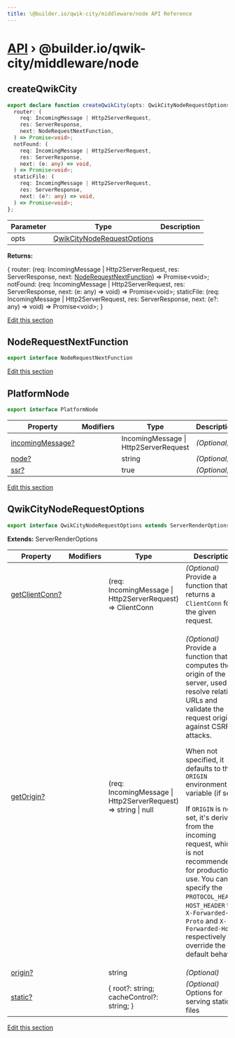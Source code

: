```yaml
---
title: \@builder.io/qwik-city/middleware/node API Reference
---
```


# [API](/api) &rsaquo; @builder.io/qwik-city/middleware/node

## createQwikCity

```typescript
export declare function createQwikCity(opts: QwikCityNodeRequestOptions): {
  router: (
    req: IncomingMessage | Http2ServerRequest,
    res: ServerResponse,
    next: NodeRequestNextFunction,
  ) => Promise<void>;
  notFound: (
    req: IncomingMessage | Http2ServerRequest,
    res: ServerResponse,
    next: (e: any) => void,
  ) => Promise<void>;
  staticFile: (
    req: IncomingMessage | Http2ServerRequest,
    res: ServerResponse,
    next: (e?: any) => void,
  ) => Promise<void>;
};
```

| Parameter | Type                                                      | Description |
| --------- | --------------------------------------------------------- | ----------- |
| opts      | [QwikCityNodeRequestOptions](#qwikcitynoderequestoptions) |             |

**Returns:**

{ router: (req: IncomingMessage \| Http2ServerRequest, res: ServerResponse, next: [NodeRequestNextFunction](#noderequestnextfunction)) =&gt; Promise&lt;void&gt;; notFound: (req: IncomingMessage \| Http2ServerRequest, res: ServerResponse, next: (e: any) =&gt; void) =&gt; Promise&lt;void&gt;; staticFile: (req: IncomingMessage \| Http2ServerRequest, res: ServerResponse, next: (e?: any) =&gt; void) =&gt; Promise&lt;void&gt;; }

[Edit this section](https://github.com/BuilderIO/qwik/tree/main/packages/qwik-city/middleware/node/index.ts)

## NodeRequestNextFunction

```typescript
export interface NodeRequestNextFunction
```

[Edit this section](https://github.com/BuilderIO/qwik/tree/main/packages/qwik-city/middleware/node/index.ts)

## PlatformNode

```typescript
export interface PlatformNode
```

| Property              | Modifiers | Type                                  | Description  |
| --------------------- | --------- | ------------------------------------- | ------------ |
| [incomingMessage?](#) |           | IncomingMessage \| Http2ServerRequest | _(Optional)_ |
| [node?](#)            |           | string                                | _(Optional)_ |
| [ssr?](#)             |           | true                                  | _(Optional)_ |

[Edit this section](https://github.com/BuilderIO/qwik/tree/main/packages/qwik-city/middleware/node/index.ts)

## QwikCityNodeRequestOptions

```typescript
export interface QwikCityNodeRequestOptions extends ServerRenderOptions
```

**Extends:** ServerRenderOptions

| Property            | Modifiers | Type                                                              | Description                                                                                                                                                                                                                                                                                                                                                                                                                                                                                                                                                                                    |
| ------------------- | --------- | ----------------------------------------------------------------- | ---------------------------------------------------------------------------------------------------------------------------------------------------------------------------------------------------------------------------------------------------------------------------------------------------------------------------------------------------------------------------------------------------------------------------------------------------------------------------------------------------------------------------------------------------------------------------------------------- |
| [getClientConn?](#) |           | (req: IncomingMessage \| Http2ServerRequest) =&gt; ClientConn     | _(Optional)_ Provide a function that returns a <code>ClientConn</code> for the given request.                                                                                                                                                                                                                                                                                                                                                                                                                                                                                                  |
| [getOrigin?](#)     |           | (req: IncomingMessage \| Http2ServerRequest) =&gt; string \| null | <p>_(Optional)_ Provide a function that computes the origin of the server, used to resolve relative URLs and validate the request origin against CSRF attacks.</p><p>When not specified, it defaults to the <code>ORIGIN</code> environment variable (if set).</p><p>If <code>ORIGIN</code> is not set, it's derived from the incoming request, which is not recommended for production use. You can specify the <code>PROTOCOL_HEADER</code>, <code>HOST_HEADER</code> to <code>X-Forwarded-Proto</code> and <code>X-Forwarded-Host</code> respectively to override the default behavior.</p> |
| [origin?](#)        |           | string                                                            | _(Optional)_                                                                                                                                                                                                                                                                                                                                                                                                                                                                                                                                                                                   |
| [static?](#)        |           | { root?: string; cacheControl?: string; }                         | _(Optional)_ Options for serving static files                                                                                                                                                                                                                                                                                                                                                                                                                                                                                                                                                  |

[Edit this section](https://github.com/BuilderIO/qwik/tree/main/packages/qwik-city/middleware/node/index.ts)
